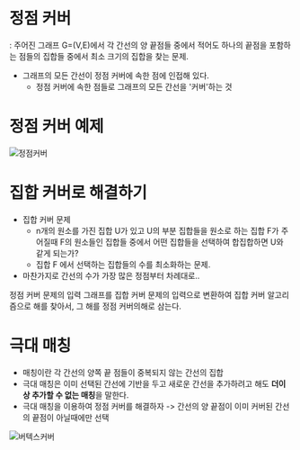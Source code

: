 

# 정점 커버
: 주어진 그래프 G=(V,E)에서 각 간선의 양 끝점들 중에서 적어도 하나의 끝점을 포함하는 점들의 집합들 중에서 최소 크기의 집합을 찾는 문제.

- 그래프의 모든 간선이 정점 커버에 속한 점에 인접해 있다.
  - 정점 커버에 속한 점들로 그래프의 모든 간선을 '커버'하는 것

# 정점 커버 예제
![정점커버](https://user-images.githubusercontent.com/86418674/172497539-ea5ef09c-1473-40df-b0ac-0ff3e5204081.png)


# 집합 커버로 해결하기
- 집합 커버 문제
  - n개의 원소를 가진 집합 U가 있고 U의 부분 집합들을 원소로 하는 집합 F가 주어질때 F의 원소들인 집합들 중에서 어떤 집합들을 선택하여 합집합하면 U와 같게 되는가?
  - 집합 F 에서 선택하는 집합들의 수를 최소화하는 문제.
- 마찬가지로 간선의 수가 가장 많은 정점부터 차례대로.. 

정점 커버 문제의 입력 그래프를 집합 커버 문제의 입력으로 변환하여 집합 커버 알고리즘으로 해를 찾아서, 그 해를 정점 커버의해로 삼는다.


# 극대 매칭
- 매칭이란 각 간선의 양쪽 끝 점들이 중복되지 않는 간선의 집합
- 극대 매칭은 이미 선택된 간선에 기반을 두고 새로운 간선을 추가하려고 해도 **더이상 추가할 수 없는 매칭**을 말한다.
- 극대 매칭을 이용하여 정점 커버를 해결하자 -> 간선의 양 끝점이 이미 커버된 간선의 끝점이 아닐때에만 선택


![버텍스커버](https://user-images.githubusercontent.com/86418674/172520988-2c0c8b6a-4289-4a31-9ba0-baae4f94ab6c.png)
